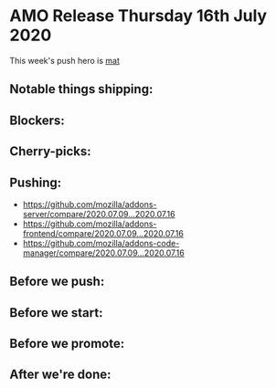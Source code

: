 # AMO Release Thursday 16th July 2020

This week's push hero is [mat](https://github.com/diox)

## Notable things shipping:

## Blockers:

## Cherry-picks:

## Pushing:

- https://github.com/mozilla/addons-server/compare/2020.07.09...2020.07.16
- https://github.com/mozilla/addons-frontend/compare/2020.07.09...2020.07.16
- https://github.com/mozilla/addons-code-manager/compare/2020.07.09...2020.07.16

## Before we push:

## Before we start:

## Before we promote:

## After we're done:


